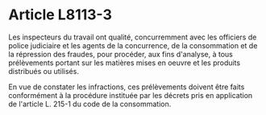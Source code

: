 # Article L8113-3

 

Les inspecteurs du travail ont qualité, concurremment avec les officiers de police judiciaire et les agents de la concurrence, de la consommation et de la répression des fraudes, pour procéder, aux fins d'analyse, à tous prélèvements portant sur les matières mises en oeuvre et les produits distribués ou utilisés.

En vue de constater les infractions, ces prélèvements doivent être faits conformément à la procédure instituée par les décrets pris en application de l'article L. 215-1 du code de la consommation.